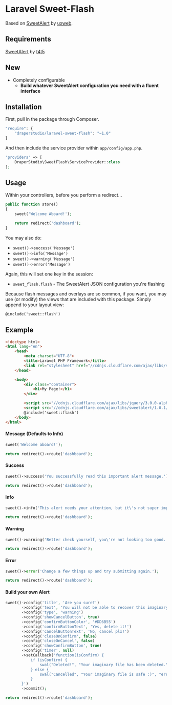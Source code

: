 # Laravel Sweet-Flash

Based on [SweetAlert](https://github.com/uxweb/sweet-alert) by [uxweb](https://github.com/uxweb).

## Requirements

[SweetAlert](http://t4t5.github.io/sweetalert/) by [t4t5](https://github.com/t4t5)

## New

- Completely configurable
    - **Build whatever SweetAlert configuration you need with a fluent interface**

## Installation

First, pull in the package through Composer.

```js
"require": {
    "draperstudio/laravel-sweet-flash": "~1.0"
}
```

And then include the service provider within `app/config/app.php`.

```php
'providers' => [
    DraperStudio\SweetFlash\ServiceProvider::class
];
```

## Usage

Within your controllers, before you perform a redirect...

```php
public function store()
{
    sweet('Welcome Aboard!');

    return redirect('dashboard');
}
```

You may also do:

- `sweet()->success('Message')`
- `sweet()->info('Message')`
- `sweet()->warning('Message')`
- `sweet()->error('Message')`

Again, this will set one key in the session:

- `sweet_flash.flash` - The SweetAlert JSON configuration you're flashing

Because flash messages and overlays are so common, if you want, you may use (or modify) the views that are included with this package. Simply append to your layout view:

```html
@include('sweet::flash')
```

## Example

```html
<!doctype html>
<html lang="en">
    <head>
        <meta charset="UTF-8">
        <title>Laravel PHP Framework</title>
        <link rel="stylesheet" href="//cdnjs.cloudflare.com/ajax/libs/sweetalert/1.0.1/sweetalert.min.css">
    </head>

    <body>
        <div class="container">
            <h1>My Page!</h1>
        </div>

        <script src="//cdnjs.cloudflare.com/ajax/libs/jquery/3.0.0-alpha1/jquery.min.js"></script>
        <script src="//cdnjs.cloudflare.com/ajax/libs/sweetalert/1.0.1/sweetalert.min.js"></script>
        @include('sweet::flash')
    </body>
</html>

```

#### Message (Defaults to Info)
```php
sweet('Welcome aboard!');

return redirect()->route('dashboard');
```

#### Success
```php
sweet()->success('You successfully read this important alert message.');

return redirect()->route('dashboard');
```

#### Info

```php
sweet()->info('This alert needs your attention, but it\'s not super important.');

return redirect()->route('dashboard');
```

#### Warning
```php
sweet()->warning('Better check yourself, you\'re not looking too good.');

return redirect()->route('dashboard');
```

#### Error

```php
sweet()->error('Change a few things up and try submitting again.');

return redirect()->route('dashboard');
```

#### Build your own Alert
```php
sweet()->config('title', 'Are you sure?')
       ->config('text', 'You will not be able to recover this imaginary file!')
       ->config('type', 'warning')
       ->config('showCancelButton', true)
       ->config('confirmButtonColor', '#DD6B55')
       ->config('confirmButtonText', 'Yes, delete it!')
       ->config('cancelButtonText', 'No, cancel plx!')
       ->config('closeOnConfirm', false)
       ->config('closeOnCancel', false)
       ->config('showConfirmButton', true)
       ->config('timer', null)
       ->setCallback('function(isConfirm) {
           if (isConfirm) {
               swal("Deleted!", "Your imaginary file has been deleted.", "success");
           } else {
               swal("Cancelled", "Your imaginary file is safe :)", "error");
           }
       }')
       ->commit();

return redirect()->route('dashboard');
```
